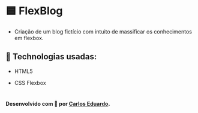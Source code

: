 # 🟦 FlexBlog
- Criação de um blog fictício com intuito de massificar os conhecimentos em flexbox.

## 🚀 Technologias usadas:

- HTML5

- CSS Flexbox

#
**Desenvolvido com 💙 por [Carlos Eduardo](https://github.com/arlossrg/).**
